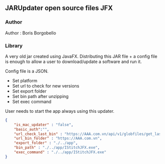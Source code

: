 ## JARUpdater open source files JFX

### Author

Author : Boris Borgobello

### Library

A very old jar created using JavaFX. Distributing this JAR file + a config file is enough to allow a user to download/update a software and run it.

Config file is a JSON.

- Set platform
- Set url to check for new versions
- Set export folder
- Set bin path after unzipping
- Set exec command

User needs to start the app always using this updater.

```json
{
	"is_mac_updater" : "false",
	"basic_auth":"",
	"url_check_last_bin" : "https://AAA.com.vn/api/v1/globfiles/get_last_thorder_win",
    "url_bin_folder" : "https://AAA.com.vn",
    "export_folder" : "./../app",
    "bin_path" : "./../app/IStitchJFX.exe",
    "exec_command" : "./../app/IStitchJFX.exe"
}	
```